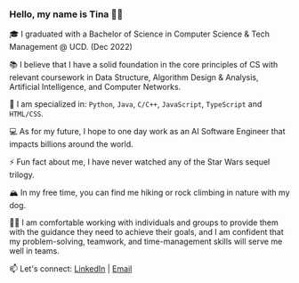 ### Hello, my name is Tina 👋🏽 

🎓 I graduated with a Bachelor of Science in Computer Science & Tech Management @ UCD. (Dec 2022)

📚 I believe that I have a solid foundation in the core principles of CS with relevant coursework in Data Structure, Algorithm Design & Analysis, Artificial Intelligence, and Computer Networks. 

🚀 I am specialized in: `Python`, `Java`, `C/C++`, `JavaScript`, `TypeScript` and `HTML/CSS`.

💻 As for my future, I hope to one day work as an AI Software Engineer that impacts billions around the world.

⚡ Fun fact about me, I have never watched any of the Star Wars sequel trilogy.

🏔 In my free time, you can find me hiking or rock climbing in nature with my dog.

💪🏽 I am comfortable working with individuals and groups to provide them with the guidance they need to achieve their goals, and I am confident that my problem-solving, teamwork, and time-management skills will serve me well in teams.

📫 Let's connect: [LinkedIn](https://www.linkedin.com/in/tina-nemati/) | [Email](mailto:nemati-t@outlook.com)
